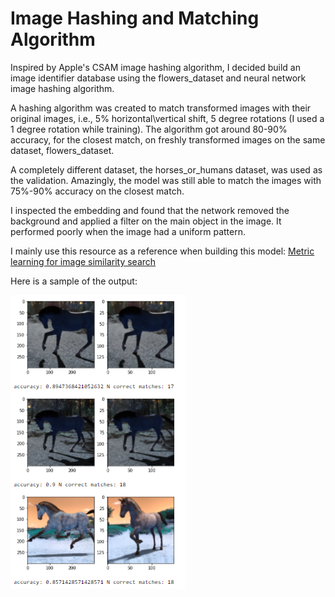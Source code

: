 # Image Hashing and Matching Algorithm

Inspired by Apple's CSAM image hashing algorithm, I decided build an image identifier database using the flowers_dataset and neural network image hashing algorithm. 

A hashing algorithm was created to match transformed images with their original images, i.e., 5% horizontal\vertical shift, 5 degree rotations (I used a 1 degree rotation while training). The algorithm got around 80-90% accuracy, for the closest match, on freshly transformed images on the same dataset, flowers_dataset. 

A completely different dataset, the horses_or_humans dataset, was used as the validation. Amazingly, the model was still able to match the images with 75%-90% accuracy on the closest match.

I inspected the embedding and found that the network removed the background and applied a filter on the main object in the image. It performed poorly when the image had a uniform pattern.

I mainly use this resource as a reference when building this model: [Metric learning for image similarity search](https://keras.io/examples/vision/metric_learning/)


Here is a sample of the output:

![](images/1629527331186.png)